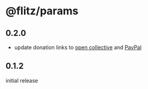 # @flitz/params

## 0.2.0

* update donation links to [open collective](https://opencollective.com/flitz) and [PayPal](https://paypal.me/MarcelKloubert)

## 0.1.2

initial release
